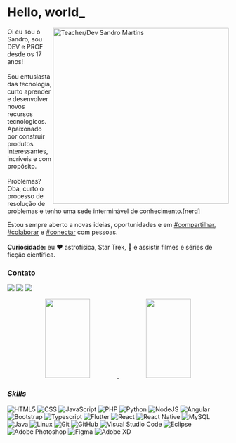 <h1 align="left">Hello, world_</h1>

<p align="left"> <img src="https://eisandromc.github.io/eisandromc/animacao.gif" min-width="400px" max-width="400px" width="400px" align="right" alt="Teacher/Dev Sandro Martins">

Oi eu sou o Sandro, sou DEV e PROF desde os 17 anos!<br><br>
Sou entusiasta das tecnologia, curto aprender e desenvolver novos recursos tecnologicos. Apaixonado por construir produtos interessantes, incríveis e com propósito.<br><br>
Problemas? Oba, curto o processo de resolução de problemas e tenho uma sede interminável de conhecimento.[nerd]<br>

Estou sempre aberto a novas ideias, oportunidades e em <a href="javascript:void(0);">#compartilhar</a>, <a href="javascript:void(0);">#colaborar</a> e <a href="javascript:void(0);">#conectar</a> com pessoas.<br><br>
<strong>Curiosidade:</strong> eu ❤️ astrofísica, Star Trek, 🍺 e assistir filmes e séries de ficção científica.

</p>

<h3>Contato</h3>
<p align="left">
  <a href="mailto:sandromartinscosta@gmail.com" target="_blank" alt="Gmail">
  <img src="https://img.shields.io/badge/-Gmail-FF0000?style=flat-square&labelColor=FF0000&logo=gmail&logoColor=white&link=sandromartinscosta@gmail.com" /></a>
  <a href="https://www.linkedin.com/in/sandromartinscosta/" target="_blank"  alt="Linkedin">
  <img src="https://img.shields.io/badge/-Linkedin-0e76a8?style=flat-square&logo=Linkedin&logoColor=white&link=https://www.linkedin.com/in/sandromartinscosta/" /></a>
  <a href="https://www.instagram.com/eisandromc/" alt="Instagram">
  <img src="https://img.shields.io/badge/-Instagram-DF0174?style=flat-square&labelColor=DF0174&logo=instagram&logoColor=white&link=https://www.instagram.com/eisandromc/"/></a>
</p>

<div align="center">
  <a href="https://github.com/eisandromc" target="_blank">
  <img height="180em" width="45%" src="https://github-readme-stats.vercel.app/api?username=eisandromc&show_icons=true&theme=vue&include_all_commits=true&count_private=true"/>
  </a>
    <a href="https://github.com/eisandromc" target="_blank">
    <img height="180em" width="45%" src="https://github-readme-stats.vercel.app/api/top-langs/?username=eisandromc&layout=compact&langs_count=7&theme=vue"/>
  </a>
</div>

<h3 style="font-style:italic">Skills</h3>

![HTML5](https://img.shields.io/badge/-HTML5-333333?style=flat&logo=HTML5)
![CSS](https://img.shields.io/badge/-CSS-333333?style=flat&logo=CSS3&logoColor=1572B6)
![JavaScript](https://img.shields.io/badge/-JavaScript-333333?style=flat&logo=javascript)
![PHP](https://img.shields.io/badge/-PHP-333333?style=flat&logo=php)
![Python](https://img.shields.io/badge/-Python-333333?style=flat&logo=python)
![NodeJS](https://img.shields.io/badge/-Node%20JS-333333?style=flat&logo=nodejs)
![Angular](https://img.shields.io/badge/-Angular-333333?style=flat&logo=angular)
![Bootstrap](https://img.shields.io/badge/-Bootstrap-333333?style=flat&logo=bootstrap)
![Typescript](https://img.shields.io/badge/-Typescript-333333?style=flat&logo=typescript)
![Flutter](https://img.shields.io/badge/-Flutter-333333?style=flat&logo=Flutter)
![React](https://img.shields.io/badge/-React-333333?style=flat&logo=react)
![React Native](https://img.shields.io/badge/-React%20Native-333333?style=flat&logo=react)
![MySQL](https://img.shields.io/badge/-MySQL-333333?style=flat&logo=mysql)
![Java](https://img.shields.io/badge/-Java-333333?style=flat&logo=Java&logoColor=007396)
![Linux](https://img.shields.io/badge/-linux-333333?style=flat&logo=linux)
![Git](https://img.shields.io/badge/-Git-333333?style=flat&logo=git)
![GitHub](https://img.shields.io/badge/-GitHub-333333?style=flat&logo=github)
![Visual Studio Code](https://img.shields.io/badge/-Visual%20Studio%20Code-333333?style=flat&logo=visual-studio-code&logoColor=007ACC)
![Eclipse](https://img.shields.io/badge/-Eclipse-333333?style=flat&logo=eclipse-ide&logoColor=2C2255)
![Adobe Photoshop](https://img.shields.io/badge/-Adobe%20Photoshop-333333?style=flat&logo=adobe-photoshop&logoColor=007ACC)
![Figma](https://img.shields.io/badge/-Figma-333333?style=flat&logo=figma&logoColor=007ACC)
![Adobe XD](https://img.shields.io/badge/-Adobe%20XD-333333?style=flat&logo=adobe-xd&logoColor=007ACC)
